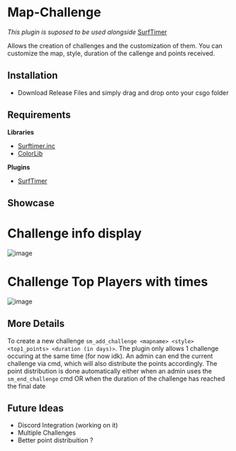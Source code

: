 # Map-Challenge

*This plugin is suposed to be used alongside* [SurfTimer](https://github.com/surftimer/SurfTimer)

Allows the creation of challenges and the customization of them.
You can customize the map, style, duration of the callenge and points received.

## Installation

* Download Release Files and simply drag and drop onto your csgo folder

## Requirements

**Libraries**
* [Surftimer.inc](https://github.com/shipyy/Map-Challenge/blob/main/include/surftimer.inc)
* [ColorLib](https://github.com/c0rp3n/colorlib-sm)

**Plugins**
* [SurfTimer](https://github.com/surftimer/SurfTimer)

## Showcase

# Challenge info display
![image](https://user-images.githubusercontent.com/70631212/174004494-50fceb52-9c6f-4d9d-8338-a75c5e864028.png)

# Challenge Top Players with times
![image](https://user-images.githubusercontent.com/70631212/174004447-840e1c62-3551-4584-8843-80d618d7f24c.png)

## More Details
To create a new challenge ```sm_add_challenge <mapname> <style> <top1_points> <duration (in days)>```.
The plugin only allows 1 challenge occuring at the same time (for now idk).
An admin can end the current challenge via cmd, which will also distribute the points accordingly.
The point distribution is done automatically either when an admin uses the ```sm_end_challenge``` cmd OR when the duration of the challenge has reached the final date

## Future Ideas
* Discord Integration (working on it)
* Multiple Challenges
* Better point distribuition ?
